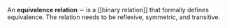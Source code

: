 An **equivalence relation** $\sim$ is a [[binary relation]] that formally defines equivalence. The relation needs to be reflexive, symmetric, and transitive.